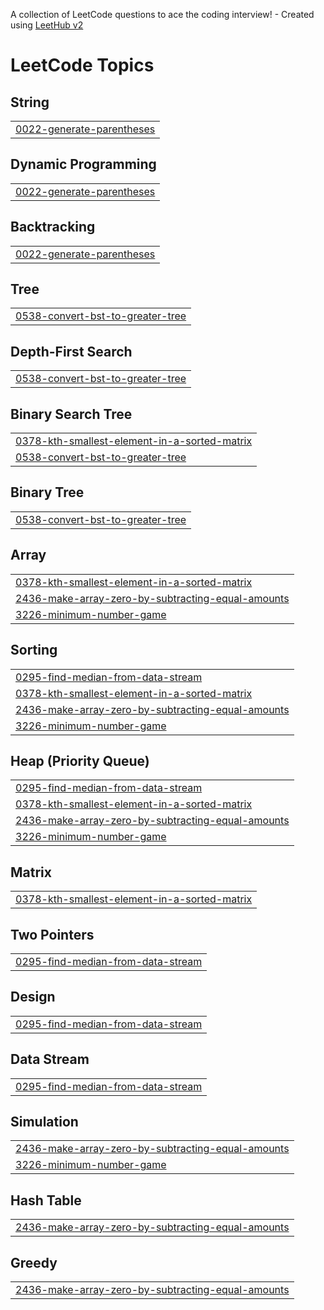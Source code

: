 A collection of LeetCode questions to ace the coding interview! - Created using [LeetHub v2](https://github.com/arunbhardwaj/LeetHub-2.0)
<!---LeetCode Topics Start-->
# LeetCode Topics
## String
|  |
| ------- |
| [0022-generate-parentheses](https://github.com/keshavGaur1/DSA_logicBuilding/tree/master/0022-generate-parentheses) |
## Dynamic Programming
|  |
| ------- |
| [0022-generate-parentheses](https://github.com/keshavGaur1/DSA_logicBuilding/tree/master/0022-generate-parentheses) |
## Backtracking
|  |
| ------- |
| [0022-generate-parentheses](https://github.com/keshavGaur1/DSA_logicBuilding/tree/master/0022-generate-parentheses) |
## Tree
|  |
| ------- |
| [0538-convert-bst-to-greater-tree](https://github.com/keshavGaur1/DSA_logicBuilding/tree/master/0538-convert-bst-to-greater-tree) |
## Depth-First Search
|  |
| ------- |
| [0538-convert-bst-to-greater-tree](https://github.com/keshavGaur1/DSA_logicBuilding/tree/master/0538-convert-bst-to-greater-tree) |
## Binary Search Tree
|  |
| ------- |
| [0378-kth-smallest-element-in-a-sorted-matrix](https://github.com/keshavGaur1/DSA_logicBuilding/tree/master/0378-kth-smallest-element-in-a-sorted-matrix) |
| [0538-convert-bst-to-greater-tree](https://github.com/keshavGaur1/DSA_logicBuilding/tree/master/0538-convert-bst-to-greater-tree) |
## Binary Tree
|  |
| ------- |
| [0538-convert-bst-to-greater-tree](https://github.com/keshavGaur1/DSA_logicBuilding/tree/master/0538-convert-bst-to-greater-tree) |
## Array
|  |
| ------- |
| [0378-kth-smallest-element-in-a-sorted-matrix](https://github.com/keshavGaur1/DSA_logicBuilding/tree/master/0378-kth-smallest-element-in-a-sorted-matrix) |
| [2436-make-array-zero-by-subtracting-equal-amounts](https://github.com/keshavGaur1/DSA_logicBuilding/tree/master/2436-make-array-zero-by-subtracting-equal-amounts) |
| [3226-minimum-number-game](https://github.com/keshavGaur1/DSA_logicBuilding/tree/master/3226-minimum-number-game) |
## Sorting
|  |
| ------- |
| [0295-find-median-from-data-stream](https://github.com/keshavGaur1/DSA_logicBuilding/tree/master/0295-find-median-from-data-stream) |
| [0378-kth-smallest-element-in-a-sorted-matrix](https://github.com/keshavGaur1/DSA_logicBuilding/tree/master/0378-kth-smallest-element-in-a-sorted-matrix) |
| [2436-make-array-zero-by-subtracting-equal-amounts](https://github.com/keshavGaur1/DSA_logicBuilding/tree/master/2436-make-array-zero-by-subtracting-equal-amounts) |
| [3226-minimum-number-game](https://github.com/keshavGaur1/DSA_logicBuilding/tree/master/3226-minimum-number-game) |
## Heap (Priority Queue)
|  |
| ------- |
| [0295-find-median-from-data-stream](https://github.com/keshavGaur1/DSA_logicBuilding/tree/master/0295-find-median-from-data-stream) |
| [0378-kth-smallest-element-in-a-sorted-matrix](https://github.com/keshavGaur1/DSA_logicBuilding/tree/master/0378-kth-smallest-element-in-a-sorted-matrix) |
| [2436-make-array-zero-by-subtracting-equal-amounts](https://github.com/keshavGaur1/DSA_logicBuilding/tree/master/2436-make-array-zero-by-subtracting-equal-amounts) |
| [3226-minimum-number-game](https://github.com/keshavGaur1/DSA_logicBuilding/tree/master/3226-minimum-number-game) |
## Matrix
|  |
| ------- |
| [0378-kth-smallest-element-in-a-sorted-matrix](https://github.com/keshavGaur1/DSA_logicBuilding/tree/master/0378-kth-smallest-element-in-a-sorted-matrix) |
## Two Pointers
|  |
| ------- |
| [0295-find-median-from-data-stream](https://github.com/keshavGaur1/DSA_logicBuilding/tree/master/0295-find-median-from-data-stream) |
## Design
|  |
| ------- |
| [0295-find-median-from-data-stream](https://github.com/keshavGaur1/DSA_logicBuilding/tree/master/0295-find-median-from-data-stream) |
## Data Stream
|  |
| ------- |
| [0295-find-median-from-data-stream](https://github.com/keshavGaur1/DSA_logicBuilding/tree/master/0295-find-median-from-data-stream) |
## Simulation
|  |
| ------- |
| [2436-make-array-zero-by-subtracting-equal-amounts](https://github.com/keshavGaur1/DSA_logicBuilding/tree/master/2436-make-array-zero-by-subtracting-equal-amounts) |
| [3226-minimum-number-game](https://github.com/keshavGaur1/DSA_logicBuilding/tree/master/3226-minimum-number-game) |
## Hash Table
|  |
| ------- |
| [2436-make-array-zero-by-subtracting-equal-amounts](https://github.com/keshavGaur1/DSA_logicBuilding/tree/master/2436-make-array-zero-by-subtracting-equal-amounts) |
## Greedy
|  |
| ------- |
| [2436-make-array-zero-by-subtracting-equal-amounts](https://github.com/keshavGaur1/DSA_logicBuilding/tree/master/2436-make-array-zero-by-subtracting-equal-amounts) |
<!---LeetCode Topics End-->